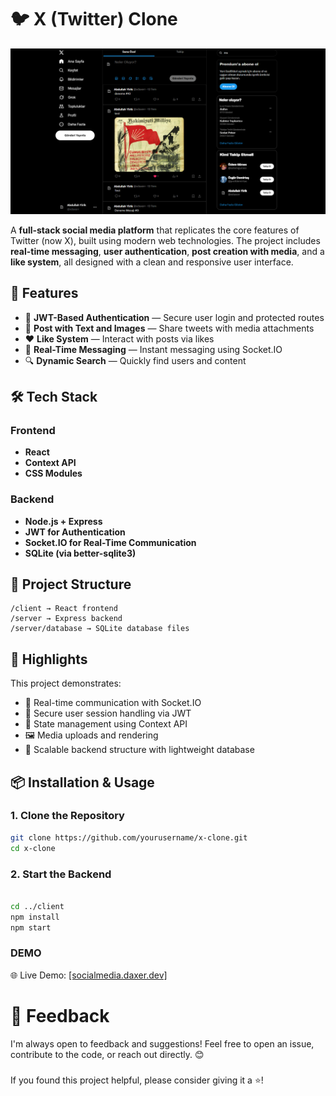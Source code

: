 # 🐦 X (Twitter) Clone

![Homepage Screenshot](./assets/homepage.png)


A **full-stack social media platform** that replicates the core features of Twitter (now X), built using modern web technologies. The project includes **real-time messaging**, **user authentication**, **post creation with media**, and a **like system**, all designed with a clean and responsive user interface.

## 🚀 Features

- 🔐 **JWT-Based Authentication** — Secure user login and protected routes
- 📝 **Post with Text and Images** — Share tweets with media attachments
- ❤️ **Like System** — Interact with posts via likes
- 💬 **Real-Time Messaging** — Instant messaging using Socket.IO
- 🔍 **Dynamic Search** — Quickly find users and content

## 🛠️ Tech Stack

### Frontend

- **React**
- **Context API**
- **CSS Modules**

### Backend

- **Node.js + Express**
- **JWT for Authentication**
- **Socket.IO for Real-Time Communication**
- **SQLite (via better-sqlite3)**

## 📂 Project Structure

```
/client → React frontend
/server → Express backend
/server/database → SQLite database files

```

## 🎯 Highlights

This project demonstrates:

- 🔁 Real-time communication with Socket.IO
- 🔐 Secure user session handling via JWT
- 🧠 State management using Context API
- 🖼️ Media uploads and rendering
- 📐 Scalable backend structure with lightweight database

## 📦 Installation & Usage

### 1. Clone the Repository

```bash
git clone https://github.com/yourusername/x-clone.git
cd x-clone
```

### 2. Start the Backend

```bash

cd ../client
npm install
npm start


```

### DEMO 

🌐 Live Demo: [[socialmedia.daxer.dev]](https://socialmedia.daxer.dev/)


# 💬 Feedback
I'm always open to feedback and suggestions!
Feel free to open an issue, contribute to the code, or reach out directly. 😊


###
If you found this project helpful, please consider giving it a ⭐!
